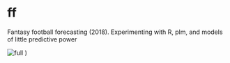 # ff

Fantasy football forecasting (2018). Experimenting with R, plm, and models of little predictive power

![full](https://user-images.githubusercontent.com/13923102/43682303-f861f7e2-983e-11e8-98f5-07ec2a89e998.png)
)
